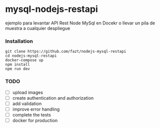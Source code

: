 # mysql-nodejs-restapi

ejemplo para levantar API Rest Node MySql en Docekr o llevar un pila de muestra a cualquier despliegue 

### Installation

```
git clone https://github.com/fazt/nodejs-mysql-restapi
cd nodejs-mysql-restapi
docker-compose up
npm install
npm run dev
```

### TODO

- [ ] upload images
- [ ] create authentication and authorization
- [ ] add validation
- [ ] improve error handling
- [ ] complete the tests
- [ ] docker for production
